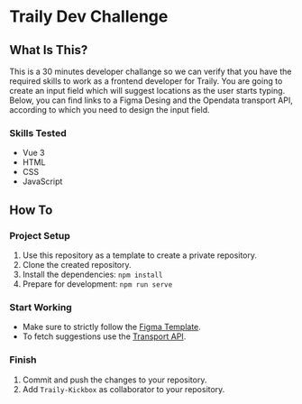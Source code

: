 # Traily Dev Challenge

## What Is This?
This is a 30 minutes developer challange so we can verify that you have the required skills to work as a frontend developer for Traily. You are going to create an input field which will suggest locations as the user starts typing. Below, you can find links to a Figma Desing and the Opendata transport API, according to which you need to design the input field.

### Skills Tested
- Vue 3
- HTML
- CSS
- JavaScript

## How To
### Project Setup
1. Use this repository as a template to create a private repository.
2. Clone the created repository.
2. Install the dependencies: `npm install`
4. Prepare for development: `npm run serve`

### Start Working
- Make sure to strictly follow the [Figma Template](https://www.figma.com/file/gZKinnendF1Js5w0lAEFI6?node-id=1%3A2980&viewport=-1027%2C269%2C0.6635387539863586).
- To fetch suggestions use the [Transport API](https://transport.opendata.ch/).

### Finish
1. Commit and push the changes to your repository.
2. Add `Traily-Kickbox` as collaborator to your repository.
